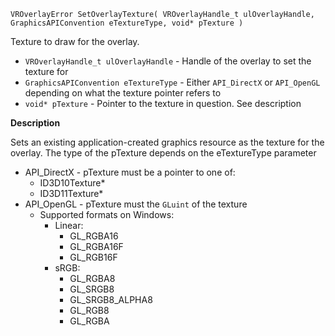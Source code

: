 `VROverlayError SetOverlayTexture( VROverlayHandle_t ulOverlayHandle, GraphicsAPIConvention eTextureType, void* pTexture )`

Texture to draw for the overlay.

* `VROverlayHandle_t ulOverlayHandle` - Handle of the overlay to set the texture for
* `GraphicsAPIConvention eTextureType` - Either `API_DirectX` or `API_OpenGL` depending on what the texture pointer refers to
* `void* pTexture` - Pointer to the texture in question. See description

**Description**

Sets an existing application-created graphics resource as the texture for the overlay. The type of the pTexture depends on the eTextureType parameter

* API_DirectX - pTexture must be a pointer to one of:
  * ID3D10Texture*
  * ID3D11Texture*
* API_OpenGL - pTexture must the `GLuint` of the texture
  * Supported formats on Windows:
    * Linear:
      * GL_RGBA16
      * GL_RGBA16F
      * GL_RGB16F
    * sRGB:
      * GL_RGBA8
      * GL_SRGB8
      * GL_SRGB8_ALPHA8
      * GL_RGB8
      * GL_RGBA

